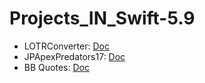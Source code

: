 Projects_IN_Swift-5.9
====

- LOTRConverter: [Doc](/LOTRConverter/README.md)
- JPApexPredators17: [Doc](/JPApexPredators17/README.md)
- BB Quotes: [Doc](/BB%20Quotes/README.md)

